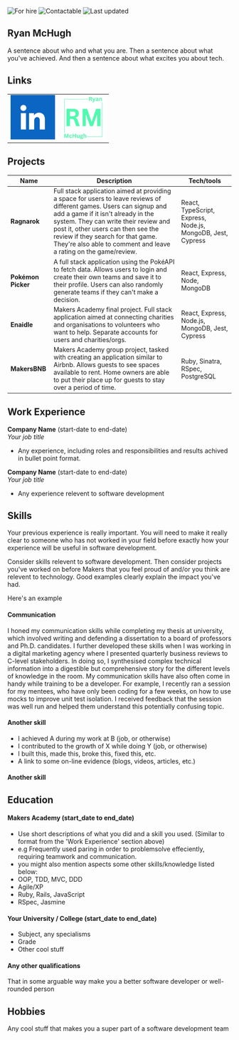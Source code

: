 ![For hire](https://img.shields.io/badge/Available%20for%20hire-Yes-blue)
![Contactable](https://img.shields.io/badge/Contactable-Absolutely-red)
![Last updated](https://img.shields.io/badge/Last%20updated-March%202023-green)

## Ryan McHugh

A sentence about who and what you are. Then a sentence about what you've achieved. And then a sentence about what excites you about tech.

## Links
<table>
  <tr>
    <td align="center">
    <a href="https://www.linkedin.com/in/ryan-s-mchugh/"><img src="images/linkedin.png" width="100" alt="linkedin logo"></a>
    </td>
    <td align="center">
    <a href="https://ryanmchugh.netlify.app/"><img src="images/portfolio_logo.png" width="100" alt="portfolio logo"></a>
    </td>
  </tr>
</table>

## Projects

| Name                         | Description       | Tech/tools        |
| ---------------------------- | ----------------- | ----------------- |
| **Ragnarok** | Full stack application aimed at providing a space for users to leave reviews of different games. Users can signup and add a game if it isn't already in the system. They can write their review and post it, other users can then see the review if they search for that game. They're also able to comment and leave a rating on the game/review. | React, TypeScript, Express, Node.js, MongoDB, Jest, Cypress |
| **Pokémon Picker** | A full stack application using the PokéAPI to fetch data. Allows users to login and create their own teams and save it to their profile. Users can also randomly generate teams if they can't make a decision. | React, Express, Node, MongoDB |
| **Enaidle** | Makers Academy final project. Full stack application aimed at connecting charities and organisations to volunteers who want to help. Separate accounts for users and charities/orgs. | React, Express, Node.js, MongoDB, Jest, Cypress |
| **MakersBNB** | Makers Academy group project, tasked with creating an application similar to Airbnb. Allows guests to see spaces available to rent. Home owners are able to put their place up for guests to stay over a period of time. | Ruby, Sinatra, RSpec, PostgreSQL |

## Work Experience

**Company Name** (start-date to end-date)  
_Your job title_

- Any experience, including roles and responsibilities and results achived in bullet point format.

**Company Name** (start-date to end-date)  
_Your job title_

- Any experience relevent to software development

## Skills

Your previous experience is really important. You will need to make it really clear to someone who has not worked in your field before exactly how your experience will be useful in software development.

Consider skills relevent to software development. Then consider projects you've worked on before Makers that you feel proud of and/or you think are relevent to technology. Good examples clearly explain the impact you've had. 


Here's an example

#### Communication
I honed my communication skills while completing my thesis at university, which involved writing and defending a dissertation to a board of professors and Ph.D. candidates. I further developed these skills when I was working in a digital marketing agency where I presented quarterly business reviews to C-level stakeholders. In doing so, I synthesised complex technical information into a digestible but comprehensive story for the different levels of knowledge in the room. My communication skills have also often come in handy while training to be a developer. For example, I recently ran a session for my mentees, who have only been coding for a few weeks, on how to use mocks to improve unit test isolation. I received feedback that the session was well run and helped them understand this potentially confusing topic.

#### Another skill

- I achieved A during my work at B (job, or otherwise)
- I contributed to the growth of X while doing Y (job, or otherwise)
- I built this, made this, broke this, fixed this, etc.
- A link to some on-line evidence (blogs, videos, articles, etc.)

#### Another skill


## Education

#### Makers Academy (start_date to end_date)
- Use short descriptions of what you did and a skill you used. (Similar to format from the 'Work Experience' section above)
- e.g Frequently used paring in order to problemsolve effeciently, requiring teamwork and communication.
- you might also mention aspects some other skills/knowledge listed below: 
- OOP, TDD, MVC, DDD
- Agile/XP
- Ruby, Rails, JavaScript
- RSpec, Jasmine

#### Your University / College (start_date to end_date)

- Subject, any specialisms
- Grade
- Other cool stuff

#### Any other qualifications

That in some arguable way make you a better software developer or well-rounded person

## Hobbies

Any cool stuff that makes you a super part of a software development team